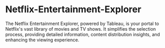 # Netflix-Entertainment-Explorer
The Netflix Entertainment Explorer, powered by Tableau, is your portal to Netflix's vast library of movies and TV shows. It simplifies the selection process, providing detailed information, content distribution insights, and enhancing the viewing experience.
